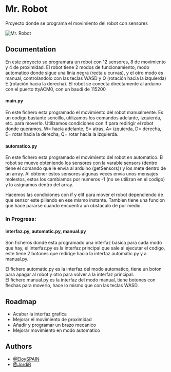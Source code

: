 
# Mr. Robot

Proyecto donde se programa el movimiento del robot con sensores


![Mr. Robot](https://github.com/EloySPAIN/PythonArduino/blob/master/logo.png)


## Documentation

En este proyecto se programara un robot con 12 sensores, 8 de movimiento y 4 de proximidad.
El robot tiene 2 modos de funcionamiento, modo automatico donde sigue una linia negra (recta u curvas), y el otro modo
es manual, controlandolo con las teclas WASD y Q (rotación hacia la izquierda) E (rotación hacia la derecha).
El robot se conecta directamente al arduino con el puerto ttyACM0, con un baudi de 115200

#### main.py
En este fichero esta programado el movimiento del robot manualmente. Es un codigo bastante sencillo, utilizamos los comandos
adelante, izquierda, etc. para moverlo. Utilizamos condiciones con if para redirigir el robot donde queramos, W= hacia adelante, S= atras, A= izquierda, D= derecha, E= rotar hacia la derecha, Q= rotar hacia la izquierda.

#### automatico.py
En este fichero esta programado el movimiento del robot en automatico. El robot se mueve obteniendo los sensores con la varable sensors
(dentro tiene el comando que le envia al arduino (getSensors)) y los mete dentro de un array.
Al obtener estos sensores algunas veces envia unos mensajes molestos, estos los cambiamos por numeros -1 (no se utilizan en el codigo) y lo
asignamos dentro del array.
    
Hacemos las condiciones con if y elif para mover el robot dependiendo de que sensor este pillando en ese mismo instante.
Tambien tiene una funcion que hace pararse cuando encuentra un obstaculo de por medio.

### In Progress:
#### interfaz.py, automatic.py, manual.py
Son ficheros donde esta programado una interfaz basica para cada modo que hay, el interfaz.py es la interfaz principal que sale
al ejecutar el codigo, este tiene 2 botones que redirige hacia la interfaz automatic.py y a manual.py.  

El fichero automatic.py es la interfaz del modo automatico, tiene un boton para apagar al robot y otro para volver a la interfaz principal.    
El fichero manual.py es la interfaz del modo manual, tiene botones con flechas para moverlo, hace lo mismo que con las teclas WASD.

## Roadmap

- Acabar la interfaz grafica
- Mejorar el movimiento de proximidad
- Añadir y programar un brazo mecanico
- Mejorar movimiento en modo automatico


## Authors

- [@EloySPAIN](https://github.com/EloySPAIN)
- [@JordiR](https://github.com/sillyck)
